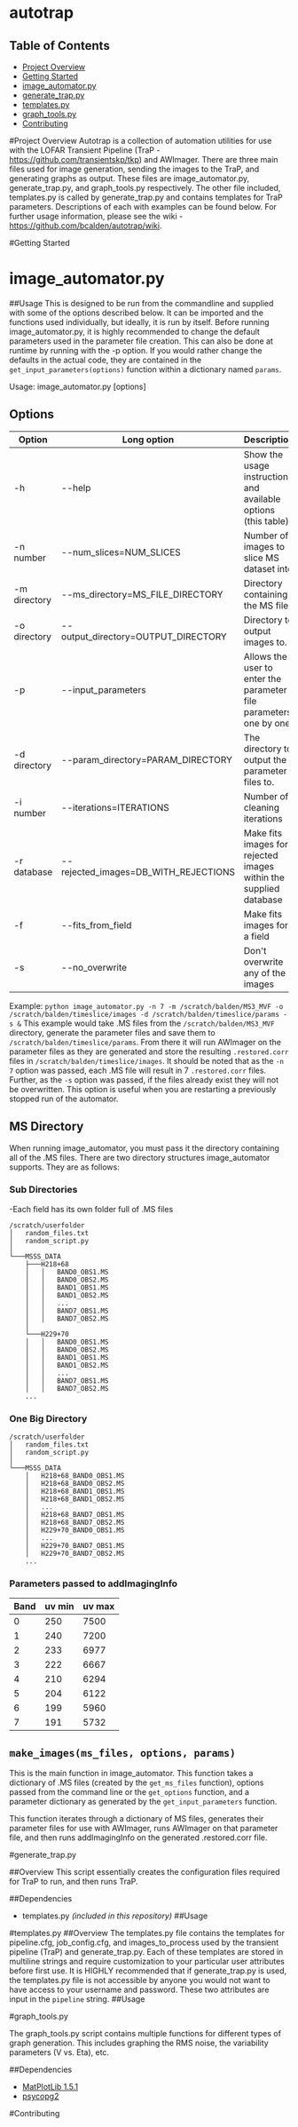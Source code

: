 autotrap
==========
Table of Contents
-----------
* [Project Overview](#project-overview)
* [Getting Started](#getting-started)
* [image_automator.py](#image_automatorpy)
* [generate_trap.py](#generate_trappy)
* [templates.py](#templatespy)
* [graph_tools.py](#graph_toolspy)
* [Contributing](#contributing)

#Project Overview
Autotrap is a collection of automation utilities for use with the LOFAR Transient Pipeline (TraP - https://github.com/transientskp/tkp) and AWImager.
There are three main files used for image generation, sending the images to the TraP, and generating graphs as output. These files are image_automator.py, generate_trap.py, and graph_tools.py respectively.
The other file included, templates.py is called by generate_trap.py and contains templates for TraP parameters.
Descriptions of each with examples can be found below. For further usage information, please see the wiki - https://github.com/bcalden/autotrap/wiki.

#Getting Started



# image_automator.py

##Usage
This is designed to be run from the commandline and supplied with some of the options described below. It can be imported and the functions used individually, but ideally, it is run by itself.
Before running image_automator.py, it is highly recommended to change the default parameters used in the parameter file creation. This can also be done at runtime by running with the -p option.
If you would rather change the defaults in the actual code, they are contained in the `get_input_parameters(options)` function within a dictionary named `params`.

Usage: image_automator.py [options]

## Options

|   Option              | Long option                           | Description                                                       |
|-----------------------|---------------------------------------|-------------------------------------------------------------------|
|  -h                   | --help                                | Show the usage instruction and available options (this table)     |
|  -n number            |  --num_slices=NUM_SLICES              | Number of images to slice MS dataset into                         |
|  -m directory         |  --ms_directory=MS_FILE_DIRECTORY     | Directory containing the MS files                                 |
|  -o directory         |  --output_directory=OUTPUT_DIRECTORY  | Directory to output images to.                                    |
|  -p                   |  --input_parameters                   | Allows the user to enter the parameter file parameters one by one |
|  -d directory         |  --param_directory=PARAM_DIRECTORY    | The directory to output the parameter files to.                   |
|  -i number            |  --iterations=ITERATIONS              | Number of cleaning iterations                                     |
|  -r database          |  --rejected_images=DB_WITH_REJECTIONS | Make fits images for rejected images within the supplied database |
|  -f                   |  --fits_from_field                    | Make fits images for a field                                      |
|  -s                   |  --no_overwrite                       | Don't overwrite any of the images                                 |

Example: `python image_automator.py -n 7 -m /scratch/balden/MS3_MVF -o /scratch/balden/timeslice/images -d /scratch/balden/timeslice/params -s &`
This example would take .MS files from the `/scratch/balden/MS3_MVF` directory, generate the parameter files and save them to `/scratch/balden/timeslice/params`. From there it will run AWImager on the parameter files as they are generated and store the resulting `.restored.corr` files in `/scratch/balden/timeslice/images`. It should be noted that as the `-n 7` option was passed, each .MS file will result in 7 `.restored.corr` files. Further, as the `-s` option was passed, if the files already exist they will not be overwritten. This option is useful when you are restarting a previously stopped run of the automator.


## MS Directory
When running image_automator, you must pass it the directory containing all of the .MS files. There are two directory structures image_automator supports.
They are as follows:

### Sub Directories
-Each field has its own folder full of .MS files
```
/scratch/userfolder
│   random_files.txt
│   random_script.py
│
└───MSSS_DATA
    ├───H218+68
    │   │   BAND0_OBS1.MS
    │   │   BAND0_OBS2.MS
    │   │   BAND1_OBS1.MS
    │   │   BAND1_OBS2.MS
    │   │   ...
    │   │   BAND7_OBS1.MS
    │   │   BAND7_OBS2.MS
    │
    └───H229+70
    │   │   BAND0_OBS1.MS
    │   │   BAND0_OBS2.MS
    │   │   BAND1_OBS1.MS
    │   │   BAND1_OBS2.MS
    │   │   ...
    │   │   BAND7_OBS1.MS
    │   │   BAND7_OBS2.MS
    ...
```

### One Big Directory
```
/scratch/userfolder
│   random_files.txt
│   random_script.py
│
└───MSSS_DATA
    │   H218+68_BAND0_OBS1.MS
    │   H218+68_BAND0_OBS2.MS
    │   H218+68_BAND1_OBS1.MS
    │   H218+68_BAND1_OBS2.MS
    │   ...
    │   H218+68_BAND7_OBS1.MS
    │   H218+68_BAND7_OBS2.MS
    │   H229+70_BAND0_OBS1.MS
    │   ...
    │   H229+70_BAND7_OBS1.MS
    │   H229+70_BAND7_OBS2.MS
    ...
```



### Parameters passed to addImagingInfo

|   Band    |   uv min  |   uv max  |
|-----------|-----------|-----------|
|   0       |   250     |   7500    |
|   1       |   240     |   7200    |
|   2       |   233     |   6977    |
|   3       |   222     |   6667    |
|   4       |   210     |   6294    |
|   5       |   204     |   6122    |
|   6       |   199     |   5960    |
|   7       |   191     |   5732    |

## `make_images(ms_files, options, params)`
This is the main function in image_automator. This function takes a dictionary of .MS files
(created by the `get_ms_files` function), options passed from the command line or the `get_options` function, and
 a parameter dictionary as generated by the `get_input_parameters` function.

This function iterates through a dictionary of MS files, generates their parameter files for use with AWImager, runs AWImager on that parameter file, and then runs addImagingInfo on the generated .restored.corr file.



#generate_trap.py

##Overview
This script essentially creates the configuration files required for TraP to run, and then runs TraP.

##Dependencies
* templates.py *(included in this repository)*
##Usage

#templates.py
##Overview
The templates.py file contains the templates for pipeline.cfg, job_config.cfg, and images_to_process used by the transient pipeline (TraP) and generate_trap.py. Each of these templates are stored in multiline strings and require customization to your particular user attributes before first use. It is HIGHLY recommended that if generate_trap.py is used, the templates.py file is not accessible by anyone you would not want to have access to your username and password. These two attributes are input in the `pipeline` string.
##Usage

#graph_tools.py

The graph_tools.py script contains multiple functions for different types of graph generation. This includes graphing the RMS noise, the variability parameters (V vs. Eta), etc.

##Dependencies
* [MatPlotLib 1.5.1](#http://matplotlib.org)
* [psycopg2](#http://initd.org/psycopg/)

#Contributing